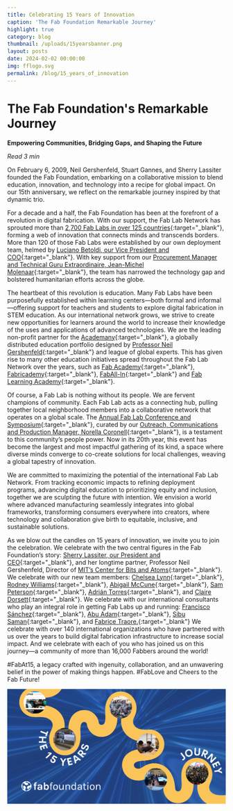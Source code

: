 ```yaml
---
title: Celebrating 15 Years of Innovation
caption: 'The Fab Foundation Remarkable Journey'
highlight: true
category: blog
thumbnail: /uploads/15yearsbanner.png
layout: posts
date: 2024-02-02 00:00:00
img: fflogo.svg
permalink: /blog/15_years_of_innovation
---
```


# The Fab Foundation's Remarkable Journey

**Empowering Communities, Bridging Gaps, and Shaping the Future**

*Read 3 min*

On February 6, 2009, Neil Gershenfeld, Stuart Gannes, and Sherry Lassiter founded the Fab Foundation, embarking on a collaborative mission to blend education, innovation, and technology into a recipe for global impact. On our 15th anniversary, we reflect on the remarkable journey inspired by that dynamic trio.

For a decade and a half, the Fab Foundation has been at the forefront of a revolution in digital fabrication. With our support, the Fab Lab Network has sprouted more than [2,700 Fab Labs in over 125 countries](https://fablabs.io/labs/map){:target="_blank"}, forming a web of innovation that connects minds and transcends borders. More than 120 of those Fab Labs were established by our own deployment team, helmed by [Luciano Betoldi, our Vice President and COO](https://www.linkedin.com/in/betoldi/){:target="_blank"}. With key support from our [Procurement Manager and  Technical Guru Extraordinaire, Jean-Michel Molenaar](https://www.linkedin.com/in/jeanmichel-molenaar-352479209/){:target="_blank"}, the team has narrowed the technology gap and bolstered humanitarian efforts across the globe.

The heartbeat of this revolution is education. Many Fab Labs have been purposefully established within learning centers—both formal and informal—offering support for teachers and students to explore digital fabrication in STEM education. As our international network grows, we strive to create new opportunities for learners around the world to increase their knowledge of the uses and applications of advanced technologies. We are the leading non-profit partner for the [Academany](https://academany.org/){:target="_blank"}, a globally distributed education portfolio designed by [Professor Neil Gershenfeld](https://ng.cba.mit.edu/){:target="_blank"} and league of global experts. This has given rise to many other education initiatives spread throughout the Fab Lab Network over the years, such as [Fab Academy](https://fabacademy.org/){:target="_blank"}, [Fabricademy](https://textile-academy.org/){:target="_blank"}, [FabAll-In](https://academany.org/fab-all-in/){:target="_blank"} and [Fab Learning Academy](https://fla.academany.org/){:target="_blank"}.

Of course, a Fab Lab is nothing without its people. We are fervent champions of community. Each Fab Lab acts as a connecting hub, pulling together local neighborhood members into a collaborative network that operates on a global scale. The [Annual Fab Lab Conference and Symposium](https://fabevent.org/){:target="_blank"}, curated by our [Outreach, Communications and Production Manager, Norella Coronell](https://www.linkedin.com/in/norella-coronell/){:target="_blank"}, is a testament to this community’s people power. Now in its 20th year, this event has become the largest and most impactful gathering of its kind, a space where diverse minds converge to co-create solutions for local challenges, weaving a global tapestry of innovation. 

We are committed to maximizing the potential of the international Fab Lab Network. From tracking economic impacts to refining deployment programs, advancing digital education to prioritizing equity and inclusion, together we are sculpting the future with intention. We envision a world where advanced manufacturing seamlessly integrates into global frameworks, transforming consumers everywhere into creators, where technology and collaboration give birth to equitable, inclusive, and sustainable solutions.

As we blow out the candles on 15 years of innovation, we invite you to join the celebration. We celebrate with the two central figures in the Fab Foundation’s story: [Sherry Lassiter, our President and CEO](https://www.linkedin.com/in/sherry-lassiter-29b34110/){:target="_blank"}, and her longtime partner, Professor Neil Gershenfeld, Director of [MIT’s Center for Bits and Atoms](https://cba.mit.edu/){:target="_blank"}. We celebrate with our new team members: [Chelsea Lynn](https://www.linkedin.com/in/chelsea-lynn-54722750/){:target="_blank"}, [Rodney Williams](https://www.linkedin.com/in/rodneywilliams79/){:target="_blank"}, [Abigail McCune](https://www.linkedin.com/in/abigail-mccune-155049178/){:target="_blank"}, [Sam Peterson](https://www.linkedin.com/in/samuel-c-peterson/){:target="_blank"}, [Adrián Torres](https://www.linkedin.com/in/adri%C3%A1n-torres-oma%C3%B1a/){:target="_blank"}, and [Claire Dorsett](https://www.linkedin.com/in/clairedorsett/){:target="_blank"}. We celebrate with our international consultants who play an integral role in getting Fab Labs up and running: [Francisco Sánchez](https://www.linkedin.com/in/fsancheza/){:target="_blank"}, [Abu Adam](https://www.linkedin.com/in/navropio/?originalSubdomain=gh){:target="_blank"}, [Sibu Saman](https://www.linkedin.com/in/sibu-saman-b6289839/?originalSubdomain=in){:target="_blank"}, and [Fabrice Traore.](https://www.linkedin.com/in/fabrice-traor%C3%A9-050870164/){:target="_blank"} We celebrate with over 140 international organizations who have partnered with us over the years to build digital fabrication infrastructure to increase social impact. And we celebrate with  each of you who has joined us on this journey—a community of more than 16,000 Fabbers around the world! 

#FabAt15, a legacy crafted with ingenuity, collaboration, and an unwavering belief in the power of making things happen. #FabLove and Cheers to the Fab Future!

![FabFoundation15years](/uploads/15yearsbanner.png "FabFoundation15yearsJourney")

